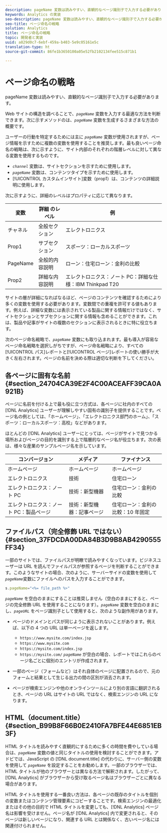 ```yaml
---
description: pageName 変数は読みやすい、直観的なページ識別子で入力する必要があります。
keywords: Analytics の実装
seo-description: pageName 変数は読みやすい、直観的なページ識別子で入力する必要があります。
seo-title: ページ命名の戦略
solution: Analytics
title: ページ命名の戦略
topic: 開発者と実装
uuid: a829d0c7-6ebf-459a-b403-5e9c05161e5c
translation-type: ht
source-git-commit: 86fe1b3650100a05e52fb2102134fee515c871b1

---
```



# ページ命名の戦略

pageName 変数は読みやすい、直観的なページ識別子で入力する必要があります。

Web サイトの構造を調べることで、*`pageName`* 変数を入力する最適な方法を判断できます。次に示すメソッドのは、*`pageName`* 変数を生成するさまざまな方法の概要です。

ユーザーの行動を特定するためには主に *`pageName`* 変数が使用されますが、ページ情報を示すために複数の変数を使用することを推奨します。最も良いページ命名の戦略は、次に示すように、サイト内部のそれぞれの階層レベルに対して異なる変数を使用するものです。

* *`channel`* 変数は、サイトセクションを示すために使用します。
* *`pageName`* 変数は、コンテンツタイプを示すために使用します。
* [!UICONTROL カスタムインサイト]変数（prop1）は、コンテンツの詳細説明に使用します。

次に示すように、詳細のレベルはプロパティに応じて異なります。

| 変数 | 詳細 のレベル | 例 |
|---|---|---|
| チャネル | 全般セクション | エレクトロニクス |
| Prop1 | サブセクション | スポーツ：ローカルスポーツ |
| PageName | 全般的内容説明 | ローン：住宅ローン：金利の比較 |
| Prop2 | 詳細な内容説明 | エレクトロニクス：ノート PC：詳細な仕様：IBM Thinkpad T20 |

サイトの層が詳細になればなるほど、ページのコンテンツを確認するためにより多くの変数を使用する必要があります。変数間での重複を許可する値もあります。例えば、詳細な変数には表示されている製品に関する情報だけではなく、サイトセクションとサブセクションに関する情報も含めることができます。これは、製品や記事がサイトの複数のセクションに表示されるときに特に役立ちます。

次のページ命名戦略で、*`pageName`* 変数にも取り込まれます。最も導入が容易なページ命名戦略を選択しがちですが、ページ命名戦略により、すべての[!UICONTROL パス]レポートと[!UICONTROL ページ]レポートの使い勝手が大きく左右されます。ページの名前を決める際は適切な判断を下してください。

## 各ページに固有な名前{#section_24704CA39E2F4C00ACEAFF39CA0A921B}

ページに名前を付ける上で最も役に立つ方式は、各ページに社内のすべての [!DNL Analytics] ユーザーが理解しやすい固有の識別子を提供することです。ページ名の例としては、「ホームページ」、「エレクトロニクス部門のホーム」、「スポーツ：ローカルスポーツ：高校」などがあります。

ほとんどの [!DNL Analytics] ユーザーにとっては、ページがサイトで見つかる場所およびページの目的を識別する上で階層的なページ名が役立ちます。次の表は、様々な産業のサンプルページ名を示しています。

| コンバージョン | メディア | ファイナンス |
|---|---|---|
| ホームページ | ホームページ | ホームページ |
| エレクトロニクス | 技術 | 住宅ローン |
| エレクトロニクス：ノート PC | 技術：新型機器 | 住宅ローン：金利の比較 |
| エレクトロニクス：ノート PC：製品ページ | 技術：新型機器：記事ページ | 住宅ローン：金利の比較：10 年固定 |

## ファイルパス（完全修飾 URL ではない）{#section_37FDCDA00DA84B3D9B8AB4290555FF34}

一部のサイトでは、ファイルパスが明瞭で読みやすくなっています。ビジネスユーザーは URL を読んでファイルパスが参照するページを判断することができます。このようなサイトの場合、次のように、サーバーサイドの変数を使用して  *`pageName`*&#x200B;変数にファイルへのパスを入力することができます。

```js
s.pageName="<%= file_path %>"
```

*`pageName`* を空白のままにすることは推奨しません（空白のままにすると、ページの完全修飾 URL を使用することになります）。*`pageName`* 変数を空白のままにし、*`pageURL`* をページ識別子として使用すると、次のような副作用があります。

* ページのドメインとパスが同じように表示されないことがあります。例えば、以下の 4 つの URL は単一ページを返します。

   * `https://www.mysite.com/index.jsp`
   * `https://www.mysite.com`
   * `https://mysite.com/index.jsp`
   * `https://mysite.com/`
   *`pageName`* が空白の場合、レポートではこれらのページ名ごとに個別のエントリが作成されます。

* 一部のページ（フォームなど）はそれ自体のページに配置されるので、元のフォームと結果として生じる出力の間の区別が消去されます。
* ページが検索エンジンや他のオンラインツールにより別の言語に翻訳されるとき、ページの URL はサイトの URL ではなく、検索エンジンの URL になります。

## HTML（document.title）{#section_B99B8F66B0E2410FA7BFE44E6851EB3F}

HTML タイトルを読みやすく直観的にするために多くの時間を費やしている場合は、*`pageName`* 変数の値と同じタイトルの使用を検討することができます。アドビでは、JavaScript の [!DNL document.title] の代わりに、サーバー側の変数を使用して *`pageName`* を設定することをお勧めします。一部のブラウザーでは、HTML タイトルが他のブラウザーとは異なる方法で解釈されます。したがって、[!DNL Analytics] がブラウザーから受け取るページ名はブラウザーごとに異なる場合があります。

HTML タイトルを使用する一番良い方法は、各ページの既存のタイトルを個別の変数またはコンテンツ管理要素にコピーすることです。検索エンジンの最適化またはその他の目的で HTML タイトルを変更しても、[!DNL Analytics] ページ名は影響を受けません。ページ名が [!DNL Analytics] 内で変更されると、そのページは新しいページになり、関連する URL とは関係なく、古いページ名には関連付けられません。
